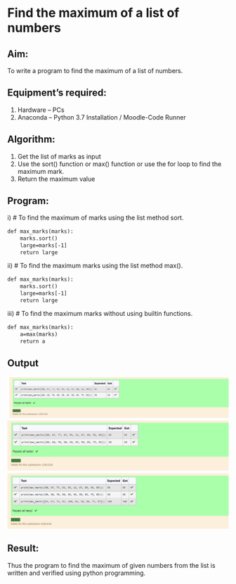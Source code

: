 # Find the maximum of a list of numbers
## Aim:
To write a program to find the maximum of a list of numbers.
## Equipment’s required:
1.	Hardware – PCs
2.	Anaconda – Python 3.7 Installation / Moodle-Code Runner
## Algorithm:
1.	Get the list of marks as input
2.	Use the sort() function or max() function or use the for loop to find the maximum mark.
3.	Return the maximum value
## Program:

i)	# To find the maximum of marks using the list method sort.
```
def max_marks(marks):
    marks.sort()
    large=marks[-1]
    return large

```

ii)	# To find the maximum marks using the list method max().
```
def max_marks(marks):
    marks.sort()
    large=marks[-1]
    return large

```

iii) # To find the maximum marks without using builtin functions.
```
def max_marks(marks):
    a=max(marks)
    return a

```
## Output
![](l1.png)
![](l2.png)
![](l3.png)

## Result:
Thus the program to find the maximum of given numbers from the list is written and verified using python programming.